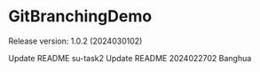 # GitBranchingDemo

Release version: 1.0.2 (2024030102)

Update README su-task2
Update README 2024022702 Banghua

